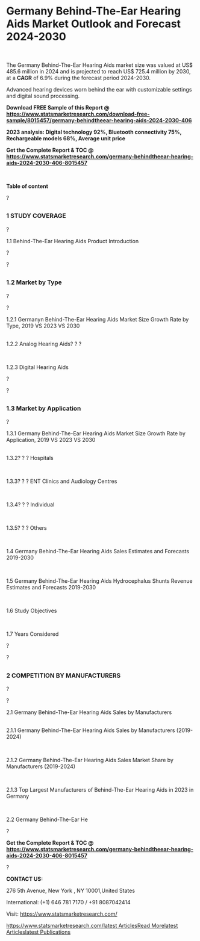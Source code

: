 <h1>Germany Behind-The-Ear Hearing Aids Market Outlook and Forecast 2024-2030</h1><br/><p>The Germany Behind-The-Ear Hearing Aids market size was valued at US$ 485.6 million in 2024 and is projected to reach US$ 725.4 million by 2030, at a <strong>CAGR</strong> of 6.9% during the forecast period 2024-2030.</p>
 
 
 
 <p>Advanced hearing devices worn behind the ear with customizable settings and digital sound processing.</p>
 
 
 
 <p><strong>Download FREE Sample of this Report @ <a href="https://www.statsmarketresearch.com/download-free-sample/8015457/germany-behindtheear-hearing-aids-2024-2030-406">https://www.statsmarketresearch.com/download-free-sample/8015457/germany-behindtheear-hearing-aids-2024-2030-406</a></strong></p>
 
 
 
 <p><strong>2023 analysis: Digital technology 92%, Bluetooth connectivity 75%, Rechargeable models 68%, Average unit price</strong></p>
 
 
 
 <div><b>Get the Complete Report & TOC @ <a href="https://www.statsmarketresearch.com/germany-behindtheear-hearing-aids-2024-2030-406-8015457">https://www.statsmarketresearch.com/germany-behindtheear-hearing-aids-2024-2030-406-8015457</a></b></div>
 
 
 
 <p><br />
 
 <b>Table of content</b></p>
 
 
 
 <p>? </p>
 
 
 
 <h2><span style="font-size:16px"><strong>1 STUDY COVERAGE</strong></span></h2>
 
 
 
 <p>? </p>
 
 
 
 <p>1.1 Behind-The-Ear Hearing Aids Product Introduction</p>
 
 
 
 <p>? </p>
 
 
 
 <p>? </p>
 
 
 
 <h2><span style="font-size:16px"><strong>1.2 Market by Type</strong></span></h2>
 
 
 
 <p>? </p>
 
 
 
 <p>? </p>
 
 
 
 <p>1.2.1 Germanyn Behind-The-Ear Hearing Aids Market Size Growth Rate by Type, 2019 VS 2023 VS 2030<br />
 
 <br />
 
 1.2.2 Analog Hearing Aids? ? ? <br />
 
 <br />
 
 1.2.3 Digital Hearing Aids<br />
 
 ? </p>
 
 
 
 <p>? </p>
 
 
 
 <h2><span style="font-size:16px"><strong>1.3 Market by Application</strong></span></h2>
 
 
 
 <p>? </p>
 
 
 
 <p>1.3.1 Germany Behind-The-Ear Hearing Aids Market Size Growth Rate by Application, 2019 VS 2023 VS 2030<br />
 
 <br />
 
 1.3.2? ? ? Hospitals<br />
 
 <br />
 
 1.3.3? ? ? ENT Clinics and Audiology Centres<br />
 
 <br />
 
 1.3.4? ? ? Individual<br />
 
 <br />
 
 1.3.5? ? ? Others<br />
 
 <br />
 
 1.4 Germany Behind-The-Ear Hearing Aids Sales Estimates and Forecasts 2019-2030<br />
 
 <br />
 
 1.5 Germany Behind-The-Ear Hearing Aids Hydrocephalus Shunts Revenue Estimates and Forecasts 2019-2030<br />
 
 <br />
 
 1.6 Study Objectives<br />
 
 <br />
 
 1.7 Years Considered</p>
 
 
 
 <p>? </p>
 
 
 
 <p>? </p>
 
 
 
 <h2><span style="font-size:16px"><strong>2 COMPETITION BY MANUFACTURERS</strong></span></h2>
 
 
 
 <p>? </p>
 
 
 
 <p>? </p>
 
 
 
 <p>2.1 Germany Behind-The-Ear Hearing Aids Sales by Manufacturers<br />
 
 <br />
 
 2.1.1 Germany Behind-The-Ear Hearing Aids Sales by Manufacturers (2019-2024)<br />
 
 <br />
 
 2.1.2 Germany Behind-The-Ear Hearing Aids Sales Market Share by Manufacturers (2019-2024)<br />
 
 <br />
 
 2.1.3 Top Largest Manufacturers of Behind-The-Ear Hearing Aids in 2023 in Germany<br />
 
 <br />
 
 2.2 Germany Behind-The-Ear He</p>
 
 
 
 <p>? </p>
 
 
 
 <div><b>Get the Complete Report & TOC @ <a href="https://www.statsmarketresearch.com/germany-behindtheear-hearing-aids-2024-2030-406-8015457">https://www.statsmarketresearch.com/germany-behindtheear-hearing-aids-2024-2030-406-8015457</a></b></div>
 
 
 
 <p>? </p>
 
 
 
 <p><b>CONTACT US:</b><br />
 
 276 5th Avenue, New York , NY 10001,United States<br />
 
 International: (+1) 646 781 7170 / +91 8087042414<br />
 
 Visit: <a href="https://www.statsmarketresearch.com/">https://www.statsmarketresearch.com/</a><br />
 
 <a href="https://gyeongbokgung.com">https://www.statsmarketresearch.com/</a><a href="https://hallyeomaritime.com">latest Articles</a><a href="https://jingwansa.com">Read More</a><a href="https://nguoiviet.jp/">latest Articles</a><a href="https://www.intelmarketresearch.com/">latest Publications</a></p>